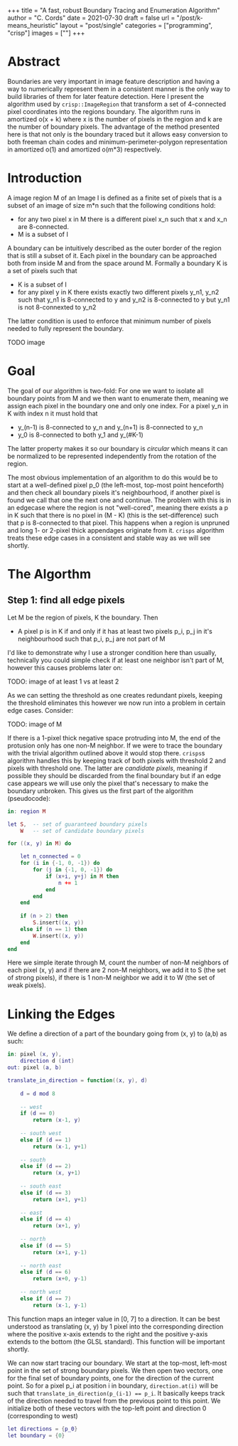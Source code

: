 +++
title = "A fast, robust Boundary Tracing and Enumeration Algorithm"
author = "C. Cords"
date = 2021-07-30
draft = false
url = "/post/k-means_heuristic"
layout = "post/single"
categories = ["programming", "crisp"]
images = [""]
+++

# Abstract

Boundaries are very important in image feature description and having a way to numerically represent them in a consistent manner is the only way to build libraries of them for later feature detection. Here I present the algorithm used by ``crisp::ImageRegion`` that transform a set of 4-connected pixel coordinates into the regions boundary. The algorithm runs in amortized o(x + k) where x is the number of pixels in the region and k are the number of boundary pixels. The advantage of the method presented here is that not only is the boundary traced but it allows easy conversion to both freeman chain codes and minimum-perimeter-polygon representation in amortized o(1) and amortized o(m*3) respectively.

# Introduction
A image region M of an Image I is defined as a finite set of pixels that is a subset of an image of size m*n such that the following conditions hold:

+ for any two pixel x in M there is a different pixel x_n such that x and x_n are 8-connected. 
+ M is a subset of I

A boundary can be intuitively described as the outer border of the region that is still a subset of it. Each pixel in the boundary can be approached both from inside M and from the space around M. Formally a boundary K is a set of pixels such that

+ K is a subset of I
+ for any pixel y in K there exists exactly two different pixels y_n1, y_n2 such that y_n1 is 8-connected to y and y_n2 is 8-connected to y but y_n1 is not 8-connexted to y_n2

The latter condition is used to enforce that minimum number of pixels needed to fully represent the boundary. 

TODO image

# Goal

The goal of our algorithm is two-fold: For one we want to isolate all boundary points from M and we then want to enumerate them, meaning we assign each pixel in the boundary one and only one index. For a pixel y_n in K with index n it must hold that

+ y_(n-1) is 8-connected to y_n and y_(n+1) is 8-connected to y_n
+ y_0 is 8-connected to both y_1 and y_(#K-1)

The latter property makes it so our boundary is *circular* which means it can be normalized to be represented independently from the rotation of the region.

The most obvious implementation of an algorithm to do this would be to start at a well-defined pixel p_0 (the left-most, top-most point henceforth) and then check all boundary pixels it's neighbourhood, if another pixel is found we call that one the next one and continue. The problem with this is in an edgecase where the region is not "well-cored", meaning there exists a p in K such that there is no pixel in (M - K) (this is the set-difference) such that p is 8-connected to that pixel. This happens when a region is unpruned and long 1- or 2-pixel thick appendages originate from it. ``crisps`` algorithm treats these edge cases in a consistent and stable way as we will see shortly.

# The Algorthm

## Step 1: find all edge pixels

Let M be the region of pixels, K the boundary. Then
+ A pixel p is in K if and only if it has at least two pixels p_i, p_j in it's neighbourhood such that p_i, p_j are not part of M

I'd like to demonstrate why I use a stronger condition here than usually, technically you could simple check if at least one neighbor isn't part of M, however this causes problems later on:

TODO: image of at least 1 vs at least 2

As we can setting the threshold as one creates redundant pixels, keeping the threshold eliminates this however we now run into a problem in certain edge cases. Consider:

TODO: image of M

If there is a 1-pixel thick negative space protruding into M, the end of the protusion only has one non-M neighbor. If we were to trace the boundary with the trivial algorithm outlined above it would stop there. ``crisps``s algorithm handles this by keeping track of both pixels with threshold 2 and pixels with threshold one. The latter are *candidate pixels*, meaning if possible they should be discarded from the final boundary but if an edge case appears we will use only the pixel that's necessary to make the boundary unbroken. This gives us the first part of the algorithm (pseudocode):

```lua
in: region M

let S,  -- set of guaranteed boundary pixels 
    W   -- set of candidate boundary pixels

for ((x, y) in M) do

    let n_connected = 0
    for (i in {-1, 0, -1}) do
        for (j in {-1, 0, -1}) do
            if (x+i, y+j) in M then 
                n += 1
            end
        end
    end
    
    if (n > 2) then 
        S.insert((x, y))
    else if (n == 1) then
        W.insert((x, y))
    end
end
```
Here we simple iterate through M, count the number of non-M neighbors of each pixel (x, y) and if there are 2 non-M neighbors, we add it to S (the set of *s*trong pixels), if there is 1 non-M neighbor we add it to W (the set of *w*eak pixels). 

# Linking the Edges

We define a direction of a part of the boundary going from (x, y) to (a,b) as such:

```lua
in: pixel (x, y), 
    direction d (int)
out: pixel (a, b)

translate_in_direction = function((x, y), d)
    
    d = d mod 8
    
    -- west
    if (d == 0) 
        return (x-1, y)
    
    -- south west
    else if (d == 1)
        return (x-1, y+1)
    
    -- south
    else if (d == 2)
        return (x, y+1)
    
    -- south east
    else if (d == 3)
        return (x+1, y+1)
    
    -- east
    else if (d == 4)
        return (x+1, y)
    
    -- north
    else if (d == 5)
        return (x+1, y-1)
    
    -- north east
    else if (d == 6)
        return (x+0, y-1)
    
    -- north west
    else if (d == 7)
        return (x-1, y-1)
```

This function maps an integer value in [0, 7] to a direction. It can be best understood as translating (x, y) by 1 pixel into the corresponding direction where the positive x-axis extends to the right and the positive y-axis extends to the bottom (the GLSL standard). This function will be important shortly.

We can now start tracing our boundary. We start at the top-most, left-most point in the set of strong boundary pixels. We then open two vectors, one for the final set of boundary points, one for the direction of the current point. So for a pixel p_i at position i in boundary, ``direction.at(i)`` will be such that ``translate_in_direction(p_(i-1) == p_i``. It basically keeps track of the direction needed to travel from the previous point to this point. We initialize both of these vectors with the top-left point and direction 0 (corresponding to west)

```lua
let directions = {p_0}
let boundary = {0}
``` 




